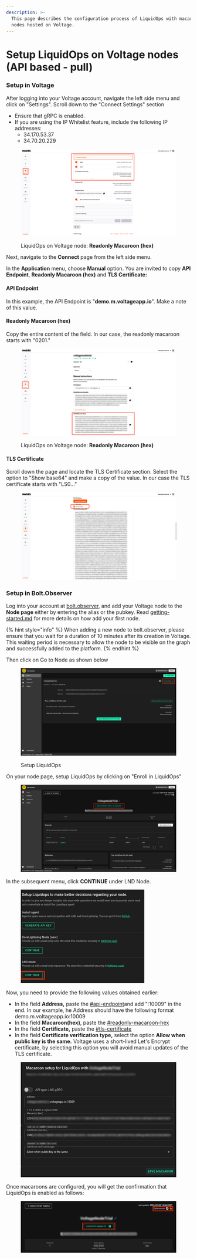```yaml
---
description: >-
  This page describes the configuration process of LiquidOps with macaroons for
  nodes hosted on Voltage.
---
```


# Setup LiquidOps on Voltage nodes (API based - pull)

### Setup in Voltage

After logging into your Voltage account, navigate the left side menu and click on "Settings". Scroll down to the "Connect Settings" section&#x20;

* Ensure that gRPC is enabled.
* If you are using the IP Whitelist feature, include the following IP addresses:
  * 34.170.53.37
  * 34.70.20.229

<figure><img src="../../.gitbook/assets/Screen2.png" alt=""><figcaption><p>LiquidOps on Voltage node: <strong>Readonly Macaroon (hex)</strong> </p></figcaption></figure>



Next, navigate to the **Connect** page from the left side menu.&#x20;

In the **Application** menu, choose **Manual** option. You are invited to copy **API Endpoint**, **Readonly Macaroon (hex)** and **TLS Certificate:**

#### **API Endpoint**&#x20;

In this example, the API Endpoint is "**demo.m.voltageapp.io**". Make a note of this value.

#### **Readonly Macaroon (hex)**

&#x20;Copy the entire content of the field. In our case, the readonly macaroon starts with "0201."



<figure><img src="../../.gitbook/assets/Screen4.png" alt=""><figcaption><p>LiquidOps on Voltage node: <strong>Readonly Macaroon (hex)</strong> </p></figcaption></figure>

#### **TLS Certificate**&#x20;

Scroll down the page and locate the TLS Certificate section. Select the option to "Show base64" and make a copy of the value. In our case the TLS certificate starts with "LS0..."

<figure><img src="../../.gitbook/assets/Screen5.png" alt=""><figcaption></figcaption></figure>

### Setup in Bolt.Observer

Log into your account at [bolt.observer](https://bolt.observer/), and add your Voltage node to the **Node page** either by entering the alias or the pubkey. Read [getting-started.md](../liquidops/getting-started.md "mention") for more details on how add your first node.

{% hint style="info" %}
When adding a new node to bolt.observer, please ensure that you wait for a duration of 10 minutes after its creation in Voltage. This waiting period is necessary to allow the node to be visible on the graph and successfully added to the platform.
{% endhint %}

Then click on Go to Node as shown below

<figure><img src="../../.gitbook/assets/Screen7 (1).png" alt=""><figcaption><p>Setup LiquidOps </p></figcaption></figure>

On your node page, setup LiquidOps by clicking on "Enroll in LiquidOps"

<figure><img src="../../.gitbook/assets/Screen8.png" alt=""><figcaption></figcaption></figure>

In the subsequent menu, click **CONTINUE** under LND Node.

<figure><img src="../../.gitbook/assets/Screen9.png" alt="" width="337"><figcaption></figcaption></figure>

Now, you need to provide the following values obtained earlier:

* In the field **Address,** paste the [#api-endpoint](setup-liquidops-on-voltage-nodes-api-based-pull.md#api-endpoint "mention")and add ":10009" in the end. In our example, he Address should have the following format demo.m.voltageapp.io:10009
* In the field **Macaroon(hex)**, paste the [#readonly-macaroon-hex](setup-liquidops-on-voltage-nodes-api-based-pull.md#readonly-macaroon-hex "mention")
* In the field **Certificate,** paste the [#tls-certificate](setup-liquidops-on-voltage-nodes-api-based-pull.md#tls-certificate "mention")
* In the field **Certificate verification type,** select the option **Allow when public key is the same.**  Voltage uses a short-lived Let's Encrypt certificate, by selecting this option you will avoid manual updates of the TLS certificate.

<figure><img src="../../.gitbook/assets/Screen10.png" alt=""><figcaption></figcaption></figure>

Once macaroons are configured, you will get the confirmation that LiquidOps is enabled as follows: &#x20;

<figure><img src="../../.gitbook/assets/Screen11.png" alt=""><figcaption></figcaption></figure>
